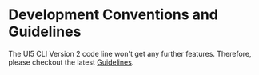# Development Conventions and Guidelines
The UI5 CLI Version 2 code line won't get any further features. Therefore, please checkout the latest [Guidelines](https://github.com/SAP/ui5-tooling/blob/main/docs/Guidelines.md).
